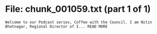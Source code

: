 ﻿# File: chunk_001059.txt (part 1 of 1)
```
Welcome to our Podcast series, Coffee with the Council. I am Nitin Bhatnagar, Regional Director of I... READ MORE
```


